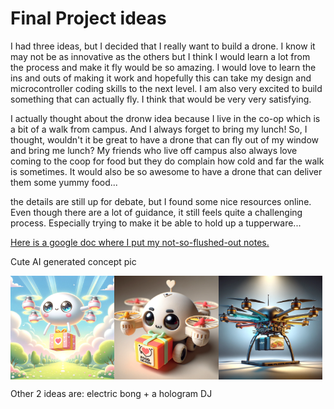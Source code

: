 
# Final Project ideas
<p>I had three ideas, but I decided that I really want to build a drone. I know it may not be as innovative as the others but I think I would learn a lot from the process and make it fly would be so amazing. I would love to learn the ins and outs of making it work and hopefully this can take my design and microcontroller coding skills to the next level. I am also very excited to build something that can actually fly. I think that would be very very satisfying.

I actually thought about the dronw idea because I live in the co-op which is a bit of a walk from campus. And I always forget to bring my lunch! So, I thought, wouldn't it be great to have a drone that can fly out of my window and bring me lunch? My friends who live off campus also always love coming to the coop for food but they do complain how cold and far the walk is sometimes. It would also be so awesome to have a drone that can deliver them some yummy food...

the details are still up for debate, but I found some nice resources online. Even though there are a lot of guidance, it still feels quite a challenging process. Especially trying to make it be able to hold up a tupperware...

<a href="https://docs.google.com/document/d/1XNAiywBtsMqfx_bYDDffa8a5CroMiOiXWpJvlzcsZB0/edit?usp=sharing">Here is a google doc where I put my not-so-flushed-out notes. </a>
</p>

Cute AI generated concept pic
<div style="display:flex; ">
<img style="width: 33%" src="img/concept.webp"> 
<img style="width: 33%" src="img/cuteconcept.webp"> 
<img style="width: 33%" src="img/realisticconcept.webp"> 

</div>

<p>Other 2 ideas are: electric bong + a hologram DJ</p>
